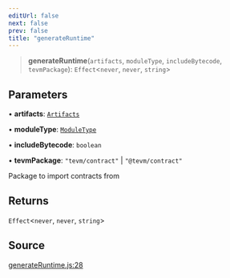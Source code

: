 ```yaml
---
editUrl: false
next: false
prev: false
title: "generateRuntime"
---
```


> **generateRuntime**(`artifacts`, `moduleType`, `includeBytecode`, `tevmPackage`): `Effect`\<`never`, `never`, `string`\>

## Parameters

• **artifacts**: [`Artifacts`](/reference/compiler/types/type-aliases/artifacts/)

• **moduleType**: [`ModuleType`](/reference/type-aliases/moduletype/)

• **includeBytecode**: `boolean`

• **tevmPackage**: `"tevm/contract"` \| `"@tevm/contract"`

Package to import contracts from

## Returns

`Effect`\<`never`, `never`, `string`\>

## Source

[generateRuntime.js:28](https://github.com/evmts/tevm-monorepo/blob/main/bundler-packages/runtime/src/generateRuntime.js#L28)

